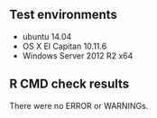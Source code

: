 ## Test environments
* ubuntu 14.04
* OS X El Capitan 10.11.6
* Windows Server 2012 R2 x64

## R CMD check results
There were no ERROR or WARNINGs. 